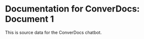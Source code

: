 Documentation for ConverDocs: Document 1
========================================
This is source data for the ConverDocs chatbot.




